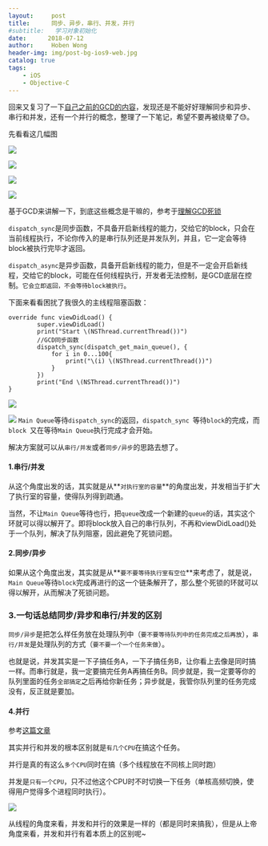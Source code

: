 ```yaml
---
layout:     post
title:      同步、异步，串行、并发，并行
#subtitle:   学习对象初始化
date:      2018-07-12
author:     Hoben Wong
header-img: img/post-bg-ios9-web.jpg
catalog: true
tags:
    - iOS
    - Objective-C
---
```

回来又复习了一下[自己之前的GCD的内容](https://www.jianshu.com/p/ba678e5bea29)，发现还是不能好好理解同步和异步、串行和并发，还有一个并行的概念，整理了一下笔记，希望不要再被绕晕了😓。

先看看这几幅图

![](https://upload-images.jianshu.io/upload_images/8407639-9371ad1e3dcbba4c.png?imageMogr2/auto-orient/strip%7CimageView2/2/w/1240)

![](https://upload-images.jianshu.io/upload_images/8407639-38c7e40abda6a8a2.png?imageMogr2/auto-orient/strip%7CimageView2/2/w/1240)

![](https://upload-images.jianshu.io/upload_images/8407639-79fdb2147226b4d9.png?imageMogr2/auto-orient/strip%7CimageView2/2/w/1240)

![](https://upload-images.jianshu.io/upload_images/8407639-be83e4b36f1df02c.png?imageMogr2/auto-orient/strip%7CimageView2/2/w/1240)

基于GCD来讲解一下，到底这些概念是干嘛的，参考于[理解GCD死锁](https://www.jianshu.com/p/bbabef8aa1fe)

`dispatch_sync`是同步函数，不具备开启新线程的能力，交给它的block，只会在当前线程执行，不论你传入的是串行队列还是并发队列，并且，它一定会等待block被执行完毕才返回。

`dispatch_async`是异步函数，具备开启新线程的能力，但是不一定会开启新线程，交给它的block，可能在任何线程执行，开发者无法控制，是GCD底层在控制。`它会立即返回，不会等待block被执行`。

下面来看看困扰了我很久的主线程阻塞函数：
```
override func viewDidLoad() {
        super.viewDidLoad()
        print("Start \(NSThread.currentThread())")
        //GCD同步函数
        dispatch_sync(dispatch_get_main_queue(), {
            for i in 0...100{
                print("\(i) \(NSThread.currentThread())")
            }
        })
        print("End \(NSThread.currentThread())")
}
```
![](http://upload-images.jianshu.io/upload_images/8407639-ef7793571a49cf88?imageMogr2/auto-orient/strip%7CimageView2/2/w/1240)

![](http://upload-images.jianshu.io/upload_images/8407639-6bdd43287cfd348e?imageMogr2/auto-orient/strip%7CimageView2/2/w/1240)
`Main Queue`等待`dispatch_sync`的返回，`dispatch_sync `等待`block`的完成，而`block `又在等待`Main Queue`执行完成才会开始。

解决方案就可以从`串行/并发`或者`同步/异步`的思路去想了。
#### 1.串行/并发
从这个角度出发的话，其实就是从**`对执行室的容量`**的角度出发，并发相当于扩大了执行室的容量，使得队列得到疏通。

当然，不让`Main Queue`等待也行，把`queue`改成一个新建的`queue`的话，其实这个环就可以得以解开了。即将block放入自己的串行队列，不再和viewDidLoad()处于一个队列，解决了队列阻塞，因此避免了死锁问题。

#### 2.同步/异步
如果从这个角度出发，其实就是从**`要不要等待执行室有空位`**来考虑了，就是说，`Main Queue`等待`block`完成再进行的这一个链条解开了，那么整个死锁的环就可以得以解开，从而解决了死锁问题。

### 3.一句话总结同步/异步和串行/并发的区别
`同步/异步`是把怎么样任务放在处理队列中（`要不要等待队列中的任务完成之后再放`），`串行/并发`是处理队列的方式（`要不要一个一个任务来做`）。

也就是说，并发其实是一下子搞任务A，一下子搞任务B，让你看上去像是同时搞一样。而串行就是，我一定要搞完任务A再搞任务B。同步就是，我一定要等你的队列里面的任务`全部搞定`之后再给你新任务；异步就是，我管你队列里的任务完成没有，反正就是要加。

#### 4.并行
参考[这篇文章](https://www.cnblogs.com/bughui/p/7422214.html)

其实并行和并发的根本区别就是`有几个CPU`在搞这个任务。

并行是真的有这么`多个CPU`同时在搞（多个线程放在不同核上同时跑）

并发是`只有一个CPU`，只不过他这个CPU时不时切换一下任务（单核高频切换，使得用户觉得多个进程同时执行）。

![](https://upload-images.jianshu.io/upload_images/8407639-1a5d313e04c1d0b3.png?imageMogr2/auto-orient/strip%7CimageView2/2/w/1240)

从线程的角度来看，并发和并行的效果是一样的（都是同时来搞我），但是从上帝角度来看，并发和并行有着本质上的区别呢~

